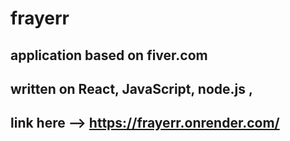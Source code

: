 # frayerr
## application based on fiver.com
## written on React, JavaScript, node.js , 
## link here --> https://frayerr.onrender.com/

 
